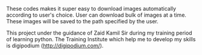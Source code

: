 These codes makes it super easy to download images automatically according to user's choice. User can download bulk of images at a time. These images will be saved to the path specified by the user.

This project under the guidance of Zaid Kamil Sir during my training period of learning python. 
The Training Institute which help me to develop my skills is digipodium (http://digipodium.com/).
